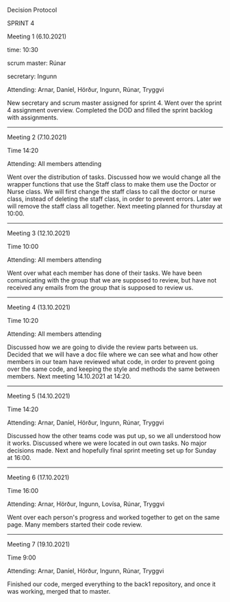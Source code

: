 Decision Protocol


SPRINT 4

Meeting 1 (6.10.2021)

time: 10:30

scrum master: Rúnar

secretary: Ingunn

Attending: Arnar, Daníel, Hörður, Ingunn, Rúnar, Tryggvi

New secretary and scrum master assigned for sprint 4. Went over the sprint 4 assignment overview. Completed the DOD and filled the sprint backlog with assignments.
_____________________

Meeting 2 (7.10.2021)

Time 14:20

Attending: All members attending

Went over the distribution of tasks. Discussed how we would change all the wrapper functions that use the Staff class to make them use the Doctor or Nurse class. We will first change the staff class to call the doctor or nurse class, instead of deleting the staff class, in order to prevent errors. Later we will remove the staff class all together.
Next meeting planned for thursday at 10:00.

_____________________

Meeting 3 (12.10.2021)

Time 10:00

Attending: All members attending

Went over what each member has done of their tasks. We have been comunicating with the group that we are supposed to review, but have not received any emails from the group that is supposed to review us. 

_____________________

Meeting 4 (13.10.2021)

Time 10:20

Attending: All members attending

Discussed how we are going to divide the review parts between us. Decided that we will have a doc file where we can see what and how other members in our team have reviewed what code, in order to prevent going over the same code, and keeping the style and methods the same between members.
Next meeting 14.10.2021 at 14:20.


_____________________

Meeting 5 (14.10.2021)

Time 14:20

Attending: Arnar, Daníel, Hörður, Ingunn, Rúnar, Tryggvi

Discussed how the other teams code was put up, so we all understood how it works. Discussed where we were located in out own tasks. No major decisions made. Next and hopefully final sprint meeting set up for Sunday at 16:00.

_____________________

Meeting 6 (17.10.2021)

Time 16:00

Attending: Arnar, Hörður, Ingunn, Lovísa, Rúnar, Tryggvi

Went over each person's progress and worked together to get on the same page. Many members started their code review.

_____________________

Meeting 7 (19.10.2021)

Time 9:00

Attending: Arnar, Daníel, Hörður, Ingunn, Rúnar, Tryggvi

Finished our code, merged everything to the back1 repository, and once it was working, merged that to master.


